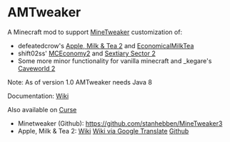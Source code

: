 AMTweaker
=========

A Minecraft mod to support [MineTweaker](http://minetweaker3.powerofbytes.com/) customization of:

* defeatedcrow's [Apple, Milk & Tea 2](http://mods.curse.com/mc-mods/minecraft/229325-applemilktea2) and [EconomicalMilkTea](http://mods.curse.com/mc-mods/minecraft/244556-economicalmilktea)
* shift02ss' [MCEconomy2](http://mods.curse.com/mc-mods/minecraft/242484-mceconomy2) and [Sextiary Sector 2](http://forum.minecraftuser.jp/viewtopic.php?t=22369)
* Some more minor functionality for vanilla minecraft and \_kegare's [Caveworld 2](http://mods.curse.com/mc-mods/minecraft/242486-caveworld-2)

Note: As of version 1.0 AMTweaker needs Java 8

Documentation: [Wiki](https://github.com/Belgabor/AMTweaker/wiki)

Also available on [Curse](http://www.curse.com/mc-mods/minecraft/229357-amtweaker)

* Minetweaker (Github): https://github.com/stanhebben/MineTweaker3
* Apple, Milk & Tea 2: [Wiki](http://defeatedcrow.wiki.fc2.com/wiki/AppleMilkTea%20ver2) [Wiki via Google Translate](https://translate.google.com/translate?sl=ja&tl=en&js=y&prev=_t&hl=de&ie=UTF-8&u=http%3A%2F%2Fdefeatedcrow.wiki.fc2.com%2Fwiki%2FAppleMilkTea%2520ver2&edit-text=&act=url) [Github](https://github.com/defeatedcrow/AppleMilkTea2_1.7.10)
